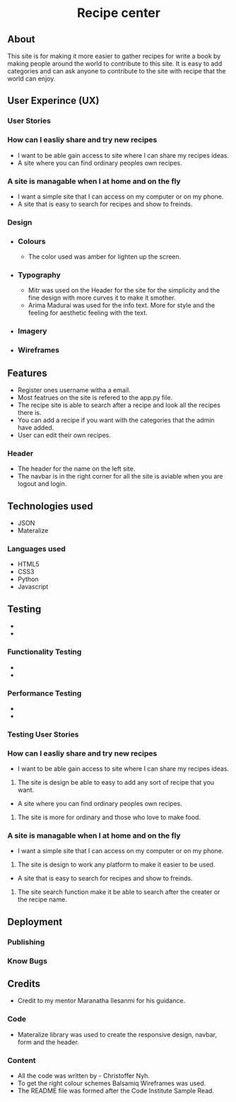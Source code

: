 <h1 align="center">Recipe center</h1>

## About

This site is for making it more easier to gather recipes for write a book by making people around the world to contribute to this site. It is easy to add categories and can ask anyone 
to contribute to the site with recipe that the world can enjoy. 

## User Experince (UX)

### User Stories

 ### How can I easliy share and try new recipes

 * I want to be able gain access to site where I can share my recipes ideas.
 * A site where you can find ordinary peoples own recipes. 
 
 ### A site is managable when I at home and on the fly

 * I want a simple site that I can access on my computer or on my phone. 
 * A site that is easy to search for recipes and show to freinds. 

### Design

- ### Colours
    * The color used was amber for lighten up the screen. 

- ### Typography
    * Mitr was used on the Header for the site for the simplicity and the fine design with more curves it to make it smother. 
    * Arima Madurai was used for the info text. More for style and the feeling for aesthetic feeling with the text. 

- ### Imagery

- ### Wireframes

## Features

 * Register ones username witha a email.
 * Most featrues on the site is refered to the app.py file.
 * The recipe site is able to search after a recipe and look all the recipes there is. 
 * You can add a recipe if you want with the categories that the admin have added. 
 * User can edit their own recipes. 

### Header

 - The header for the name on the left site.
 - The navbar is in the right corner for all the site is aviable when you are logout and login. 

## Technologies used

 - JSON
 - Materalize

### Languages used

 - HTML5
 - CSS3
 - Python
 - Javascript

## Testing

 - 
 - 

### Functionality Testing

 - 
 - 

### Performance Testing

 - 
 - 

### Testing User Stories

  ### How can I easliy share and try new recipes

 * I want to be able gain access to site where I can share my recipes ideas.
 1. The site is design be able to easy to add any sort of recipe that you want. 
 * A site where you can find ordinary peoples own recipes. 
 1. The site is more for ordinary and those who love to make food. 
 
 ### A site is managable when I at home and on the fly

 * I want a simple site that I can access on my computer or on my phone.
 1. The site is design to work any platform to make it easier to be used.  
 * A site that is easy to search for recipes and show to freinds. 
 1. The site search function make it be able to search after the creater or the recipe name. 

## Deployment

### Publishing

### Know Bugs

## Credits

 - Credit to my mentor Maranatha Ilesanmi for his guidance. 

### Code

 - Materalize library was used to create the responsive design, navbar, form and the header.

### Content

- All the code was written by - Christoffer Nyh.
- To get the right colour schemes Balsamiq Wireframes was used. 
- The README file was formed after the Code Institute Sample Read. 